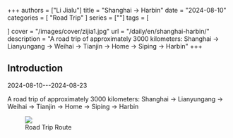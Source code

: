 +++
authors = ["Li Jialu"]
title = "Shanghai -> Harbin"
date = "2024-08-10"
categories = [
    "Road Trip"
]
series = [""]
tags = [
    
]
cover = "/images/cover/zijia1.jpg"
url = "/daily/en/shanghai-harbin/"
description = "A road trip of approximately 3000 kilometers: Shanghai -> Lianyungang -> Weihai -> Tianjin -> Home -> Siping -> Harbin"
+++
<!DOCTYPE html>
<html lang="en">
<head>
    <meta charset="UTF-8">
    <meta name="viewport" content="width=device-width, initial-scale=1.0">
    <link rel="stylesheet" href="/assets/css/styles.css">
</head>
<body>
    <article>
        <section>
            <h2>Introduction</h2>
            <p>2024-08-10---2024-08-23</p>
            <p>A road trip of approximately 3000 kilometers: Shanghai -> Lianyungang -> Weihai -> Tianjin -> Home -> Siping -> Harbin</p>
            <div class="container">
                <div class="image">
                    <figure>
                        <a data-fancybox="gallery" href="https://cdn.heirenlop.com/daily-record/zijia1.png">
    <img src="https://cdn.heirenlop.com/daily-record/zijia1.png" loading="lazy">
</a>
                        <figcaption>Road Trip Route</figcaption>
                    </figure>
                </div>
            </div>
        </section>
    </article>
</body>
</html>
